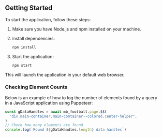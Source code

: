 ## Getting Started

To start the application, follow these steps:

1. Make sure you have Node.js and npm installed on your machine.

2. Install dependencies:

   ```bash
   npm install
   ```

3. Start the application:

   ```bash
   npm start
   ```

This will launch the application in your default web browser.

### Checking Element Counts

Below is an example of how to log the number of elements found by a query in a JavaScript application using Puppeteer:

```javascript
const gDataHandles = await mb_football.page.$$(
  "div.main-container.main-container--colored.center-helper",
)
// Check how many elements are found
console.log(`Found ${gDataHandles.length} data handles`)
```
